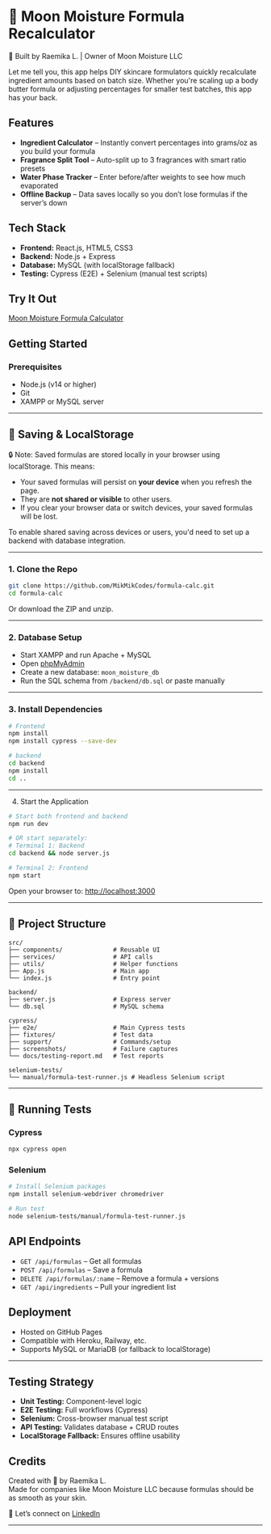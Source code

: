 # 🌙 Moon Moisture Formula Recalculator

🎨 Built by Raemika L. | Owner of Moon Moisture LLC

Let me tell you, this app helps DIY skincare formulators quickly recalculate ingredient amounts based on batch size. Whether you're scaling up a body butter formula or adjusting percentages for smaller test batches, this app has your back.

## Features

- **Ingredient Calculator** – Instantly convert percentages into grams/oz as you build your formula  
- **Fragrance Split Tool** – Auto-split up to 3 fragrances with smart ratio presets  
- **Water Phase Tracker** – Enter before/after weights to see how much evaporated  
- **Offline Backup** – Data saves locally so you don’t lose formulas if the server’s down  


## Tech Stack

- **Frontend:** React.js, HTML5, CSS3  
- **Backend:** Node.js + Express  
- **Database:** MySQL (with localStorage fallback)  
- **Testing:** Cypress (E2E) + Selenium (manual test scripts)

## Try It Out

[Moon Moisture Formula Calculator](https://mikmikcodes.github.io/formula-calc/)


## Getting Started

### Prerequisites
- Node.js (v14 or higher)
- Git
- XAMPP or MySQL server

---

## 💾 Saving & LocalStorage

🔒 Note: Saved formulas are stored locally in your browser using localStorage. This means:

- Your saved formulas will persist on **your device** when you refresh the page.
- They are **not shared or visible** to other users.
- If you clear your browser data or switch devices, your saved formulas will be lost.

To enable shared saving across devices or users, you'd need to set up a backend with database integration.

---

### 1. Clone the Repo
```bash
git clone https://github.com/MikMikCodes/formula-calc.git
cd formula-calc
```

Or download the ZIP and unzip.

---

### 2. Database Setup

- Start XAMPP and run Apache + MySQL  
- Open [phpMyAdmin](http://localhost/phpmyadmin)  
- Create a new database: `moon_moisture_db`  
- Run the SQL schema from `/backend/db.sql` or paste manually

---

### 3. Install Dependencies
```bash
# Frontend
npm install
npm install cypress --save-dev

# backend
cd backend
npm install
cd ..
```
---

4. Start the Application
```bash
# Start both frontend and backend
npm run dev

# OR start separately:
# Terminal 1: Backend
cd backend && node server.js

# Terminal 2: Frontend  
npm start
```
Open your browser to: [http://localhost:3000](http://localhost:3000)

---

## 📁 Project Structure
```
src/
├── components/              # Reusable UI
├── services/                # API calls
├── utils/                   # Helper functions
├── App.js                   # Main app
└── index.js                 # Entry point

backend/
├── server.js                # Express server
└── db.sql                   # MySQL schema

cypress/
├── e2e/                     # Main Cypress tests
├── fixtures/                # Test data
├── support/                 # Commands/setup
├── screenshots/             # Failure captures
└── docs/testing-report.md   # Test reports

selenium-tests/
└── manual/formula-test-runner.js # Headless Selenium script
```

---

## 🧪 Running Tests

### Cypress

```bash
npx cypress open
```

### Selenium

```bash
# Install Selenium packages
npm install selenium-webdriver chromedriver

# Run test
node selenium-tests/manual/formula-test-runner.js
```



## API Endpoints

- `GET /api/formulas` – Get all formulas  
- `POST /api/formulas` – Save a formula  
- `DELETE /api/formulas/:name` – Remove a formula + versions  
- `GET /api/ingredients` – Pull your ingredient list  

## Deployment

- Hosted on GitHub Pages  
- Compatible with Heroku, Railway, etc.  
- Supports MySQL or MariaDB (or fallback to localStorage)  

---

## Testing Strategy

- **Unit Testing:** Component-level logic
- **E2E Testing:** Full workflows (Cypress)
- **Selenium:** Cross-browser manual test script
- **API Testing:** Validates database + CRUD routes
- **LocalStorage Fallback:** Ensures offline usability


## Credits

Created with 💜 by Raemika L.  
Made for companies like Moon Moisture LLC because formulas should be as smooth as your skin.

💼 Let’s connect on [LinkedIn](https://www.linkedin.com/in/raemikalugo/)


---